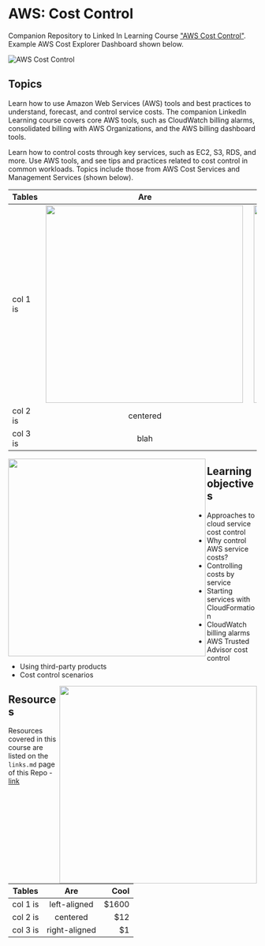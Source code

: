 # AWS: Cost Control
Companion Repository to Linked In Learning Course ["AWS Cost Control"](https://www.linkedin.com/learning/amazon-web-services-controlling-cost). Example AWS Cost Explorer Dashboard shown below.

![AWS Cost Control](https://github.com/lynnlangit/aws-cost-control/blob/master/images/aws-cost-control.png)

## Topics

Learn how to use Amazon Web Services (AWS) tools and best practices to understand, forecast, and control service costs. The companion LinkedIn Learning course covers core AWS tools, such as CloudWatch billing alarms, consolidated billing with AWS Organizations, and the AWS billing dashboard tools.  

Learn how to control costs through key services, such as EC2, S3, RDS, and more. Use AWS tools, and see tips and practices related to cost control in common workloads. Topics include those from AWS Cost Services and Management Services (shown below).

| Tables   |      Are      |  Cool |
|----------|:-------------:|------:|
| col 1 is |  <img src="https://github.com/lynnlangit/aws-cost-control/blob/master/images/cost-services.png" width="400" align="left"> | <img src="https://github.com/lynnlangit/aws-cost-control/blob/master/images/mgmt-services.png" width="400" align="right">  |
| col 2 is |    centered   |   $12 |
| col 3 is | blah   |    $1 |

<img src="https://github.com/lynnlangit/aws-cost-control/blob/master/images/cost-services.png" width="400" align="left">

## Learning objectives

- Approaches to cloud service cost control
- Why control AWS service costs?
- Controlling costs by service
- Starting services with CloudFormation
- CloudWatch billing alarms
- AWS Trusted Advisor cost control
- Using third-party products
- Cost control scenarios

<img src="https://github.com/lynnlangit/aws-cost-control/blob/master/images/mgmt-services.png" width="400" align="right">  

## Resources

Resources covered in this course are listed on the `links.md` page of this Repo - [link](https://github.com/lynnlangit/aws-cost-control/blob/master/links.md)

| Tables   |      Are      |  Cool |
|----------|:-------------:|------:|
| col 1 is |  left-aligned | $1600 |
| col 2 is |    centered   |   $12 |
| col 3 is | right-aligned |    $1 |


